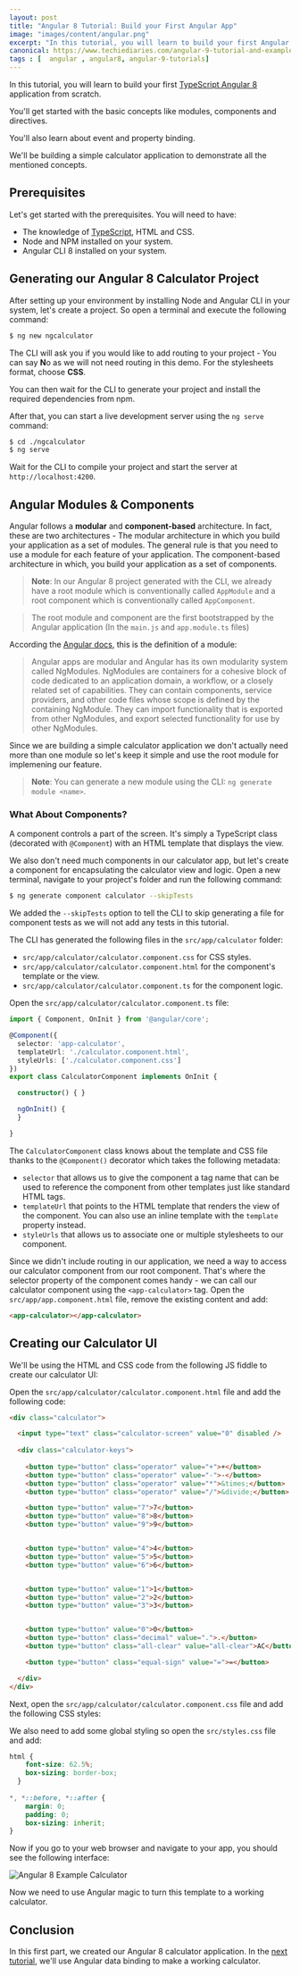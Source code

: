 ```yaml
---
layout: post
title: "Angular 8 Tutorial: Build your First Angular App"
image: "images/content/angular.png"
excerpt: "In this tutorial, you will learn to build your first Angular 8 application from scratch." 
canonical: https://www.techiediaries.com/angular-9-tutorial-and-example/
tags : [  angular , angular8, angular-9-tutorials]
---
```


In this tutorial, you will learn to build your first [TypeScript Angular 8](https://www.techiediaries.com/typescript-tutorial/) application from scratch.

You'll get started with the basic concepts like modules, components and directives.

You'll also learn about event and property binding.

We'll be building a simple calculator application to demonstrate all the mentioned concepts.

## Prerequisites

Let's get started with the prerequisites. You will need to have:

- The knowledge of [TypeScript](https://www.techiediaries.com/angular/unsubscribe-rxjs-subjects-ondestroy-oninit-changedetectorref/), HTML and CSS.
- Node and NPM installed on your system.
- Angular CLI 8 installed on your system.

## Generating our Angular 8 Calculator Project

After setting up your environment by installing Node and Angular CLI in your system, let's create a project. So open a terminal and execute the following command:

```bash
$ ng new ngcalculator
```

The CLI will ask you if you would like to add routing to your project - You can say **N**o as we will not need routing in this demo. For the stylesheets format, choose **CSS**.

You can then wait for the CLI to generate your project and install the required dependencies from npm.

After that, you can start a live development server using the `ng serve` command: 

```bash
$ cd ./ngcalculator
$ ng serve
```

Wait for the CLI to compile your project and start the server at `http://localhost:4200`.

## Angular Modules & Components

Angular follows a **modular** and **component-based** architecture. In fact, these are two architectures - The modular architecture in which you build your application as a set of modules. The general rule is that you need to use a module for each feature of your application. The component-based architecture in which, you build your application as a set of components.

> **Note**: In our Angular 8 project generated with the CLI, we already have a root module which is conventionally called `AppModule` and a root component which is conventionally called `AppComponent`.

> The root module and component are the first bootstrapped by the Angular application (In the `main.js` and `app.module.ts` files)


According the [Angular docs](https://angular.io/guide/architecture-modules), this is the definition of a module:

>Angular apps are modular and Angular has its own modularity system called NgModules. NgModules are containers for a cohesive block of code dedicated to an application domain, a workflow, or a closely related set of capabilities. They can contain components, service providers, and other code files whose scope is defined by the containing NgModule. They can import functionality that is exported from other NgModules, and export selected functionality for use by other NgModules.

Since we are building a simple calculator application we don't actually need more than one module so let's keep it simple and use the root module for implemening our feature.

> **Note**: You can generate a new module using the CLI: `ng generate module <name>`.

### What About Components?

A component controls a part of the screen. It's simply a TypeScript class (decorated with `@Component`) with an HTML template that displays the view.  

We also don't need much components in our calculator app, but let's create a component for encapsulating the calculator view and logic. Open a new terminal, navigate to your project's folder and run the following command:

```bash
$ ng generate component calculator --skipTests 
```

We added the `--skipTests` option to tell the CLI to skip generating a file for component tests as we will not add any tests in this tutorial.

The CLI has generated the following files in the `src/app/calculator` folder:

- `src/app/calculator/calculator.component.css` for CSS styles.
- `src/app/calculator/calculator.component.html` for the component's template or the view.
- `src/app/calculator/calculator.component.ts` for the component logic.

Open the `src/app/calculator/calculator.component.ts` file:

```ts
import { Component, OnInit } from '@angular/core';

@Component({
  selector: 'app-calculator',
  templateUrl: './calculator.component.html',
  styleUrls: ['./calculator.component.css']
})
export class CalculatorComponent implements OnInit {

  constructor() { }

  ngOnInit() {
  }

}
```

The `CalculatorComponent` class knows about the template and CSS file thanks to the `@Component()` decorator which takes the following metadata:

- `selector` that allows us to give the component a tag name that can be used to reference the component from other templates just like standard HTML tags.
- `templateUrl` that points to the HTML template that renders the view of the component. You can also use an inline template with the `template` property instead.
- `styleUrls` that allows us to associate one or multiple stylesheets to our component.

Since we didn't include routing in our application, we need a way to access our calculator component from our root component. That's where the selector property of the component comes handy - we can call our calculator component using the `<app-calculator>` tag. Open the `src/app/app.component.html` file, remove the existing content and add:

```html
<app-calculator></app-calculator>
```   

## Creating our Calculator UI

We'll be using the HTML and CSS code from the following JS fiddle to create our calculator UI:

<script async src="//jsfiddle.net/ayoisaiah/c8b9zsaq/10/embed/"></script>

Open the `src/app/calculator/calculator.component.html` file and add the following code:

```html
<div class="calculator">

  <input type="text" class="calculator-screen" value="0" disabled />
  
  <div class="calculator-keys">
    
    <button type="button" class="operator" value="+">+</button>
    <button type="button" class="operator" value="-">-</button>
    <button type="button" class="operator" value="*">&times;</button>
    <button type="button" class="operator" value="/">&divide;</button>

    <button type="button" value="7">7</button>
    <button type="button" value="8">8</button>
    <button type="button" value="9">9</button>


    <button type="button" value="4">4</button>
    <button type="button" value="5">5</button>
    <button type="button" value="6">6</button>


    <button type="button" value="1">1</button>
    <button type="button" value="2">2</button>
    <button type="button" value="3">3</button>


    <button type="button" value="0">0</button>
    <button type="button" class="decimal" value=".">.</button>
    <button type="button" class="all-clear" value="all-clear">AC</button>

    <button type="button" class="equal-sign" value="=">=</button>

  </div>
</div>
```

Next, open the `src/app/calculator/calculator.component.css` file and add the following CSS styles:

<script src="https://gist.github.com/techiediaries/c5f68e66acbca784cb2350863aa4e4f0.js"></script>

We also need to add some global styling so open the `src/styles.css` file and add:

```css
html {
    font-size: 62.5%;
    box-sizing: border-box;
  }
  
*, *::before, *::after {
    margin: 0;
    padding: 0;
    box-sizing: inherit;
}  
```

Now if you go to your web browser and navigate to your app, you should see the following interface:

![Angular 8 Example Calculator](https://www.diigo.com/file/image/bbccosoazobaoooccdzdrocqebd/Ngcalculator.jpg)

Now we need to use Angular magic to turn this template to a working calculator.

## Conclusion

In this first part, we created our Angular 8 calculator application. In the [next tutorial](https://www.techiediaries.com/angular-data-event-property-binding), we'll use Angular data binding to make a working calculator.


















